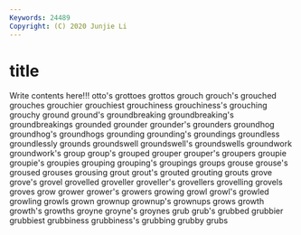 ```yaml
---
Keywords: 24489
Copyright: (C) 2020 Junjie Li
---
```


# title

Write contents here!!!
otto's 
grottoes 
grottos 
grouch 
grouch's
grouched 
grouches 
grouchier 
grouchiest 
grouchiness 
grouchiness's 
grouching 
grouchy 
ground 
ground's
groundbreaking 
groundbreaking's 
groundbreakings 
grounded 
grounder 
grounder's 
grounders 
groundhog 
groundhog's 
groundhogs
grounding 
grounding's 
groundings 
groundless 
groundlessly 
grounds 
groundswell 
groundswell's 
groundswells 
groundwork
groundwork's 
group 
group's 
grouped 
grouper 
grouper's 
groupers 
groupie 
groupie's 
groupies
grouping 
grouping's 
groupings 
groups 
grouse 
grouse's 
groused 
grouses 
grousing 
grout
grout's 
grouted 
grouting 
grouts 
grove 
grove's 
grovel 
grovelled 
groveller 
groveller's
grovellers 
grovelling 
grovels 
groves 
grow 
grower 
grower's 
growers 
growing 
growl
growl's 
growled 
growling 
growls 
grown 
grownup 
grownup's 
grownups 
grows 
growth
growth's 
growths 
groyne 
groyne's 
groynes 
grub 
grub's 
grubbed 
grubbier 
grubbiest
grubbiness 
grubbiness's 
grubbing 
grubby 
grubs 
